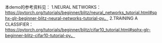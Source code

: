 本demo的参考资料见：
1.NEURAL NETWORKS：https://pytorch.org/tutorials/beginner/blitz/neural_networks_tutorial.html#sphx-glr-beginner-blitz-neural-networks-tutorial-py。
2.TRAINING A CLASSIFIER：https://pytorch.org/tutorials/beginner/blitz/cifar10_tutorial.html#sphx-glr-beginner-blitz-cifar10-tutorial-py。